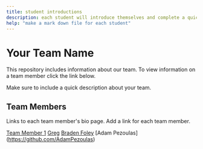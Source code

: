 ```yaml
---
title: student introductions
description: each student will introduce themselves and complete a quick bio
help: "make a mark down file for each student"
---
```


# Your Team Name

This repository includes information about our team. To view information on a team member click the link below.

Make sure to include a quick description about your team.

## Team Members

Links to each team member's bio page. Add a link for each team member.


[Team Member 1](/member1.md)
[Greg](/Greg.md)
[Braden Foley](https://github.com/MRInfected101)
[Adam Pezoulas] (https://github.com/AdamPezoulas)

